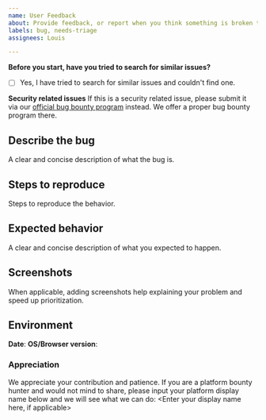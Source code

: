 ```yaml
---
name: User Feedback
about: Provide feedback, or report when you think something is broken to help us improve
labels: bug, needs-triage
assignees: Louis

---
```


**Before you start, have you tried to search for similar issues?**
- [ ] Yes, I have tried to search for similar issues and couldn't find one.

**Security related issues**
If this is a security related issue, please submit it via our [official bug bounty program](https://community.cyberbay.tech/signin/bounty-hunter?target=/bounty/detail/2NoGzq7RoBLa8Is_pkLq) instead. We offer a proper bug bounty program there.

## Describe the bug
A clear and concise description of what the bug is.

## Steps to reproduce
Steps to reproduce the behavior.

## Expected behavior
A clear and concise description of what you expected to happen.

## Screenshots
When applicable, adding screenshots help explaining your problem and speed up prioritization.

## Environment
**Date**:
**OS/Browser version**:


### Appreciation
We appreciate your contribution and patience. If you are a platform bounty hunter and would not mind to share, please input your platform display name below and we will see what we can do:
<Enter your display name here, if applicable>

